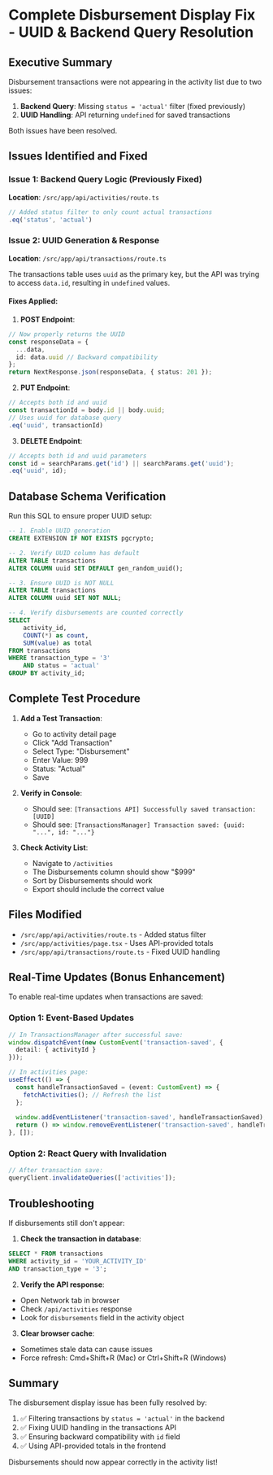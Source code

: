# Complete Disbursement Display Fix - UUID & Backend Query Resolution

## Executive Summary
Disbursement transactions were not appearing in the activity list due to two issues:
1. **Backend Query**: Missing `status = 'actual'` filter (fixed previously)
2. **UUID Handling**: API returning `undefined` for saved transactions

Both issues have been resolved.

## Issues Identified and Fixed

### Issue 1: Backend Query Logic (Previously Fixed)
**Location**: `/src/app/api/activities/route.ts`
```typescript
// Added status filter to only count actual transactions
.eq('status', 'actual')
```

### Issue 2: UUID Generation & Response
**Location**: `/src/app/api/transactions/route.ts`

The transactions table uses `uuid` as the primary key, but the API was trying to access `data.id`, resulting in `undefined` values.

#### Fixes Applied:

1. **POST Endpoint**:
```typescript
// Now properly returns the UUID
const responseData = {
  ...data,
  id: data.uuid // Backward compatibility
};
return NextResponse.json(responseData, { status: 201 });
```

2. **PUT Endpoint**:
```typescript
// Accepts both id and uuid
const transactionId = body.id || body.uuid;
// Uses uuid for database query
.eq('uuid', transactionId)
```

3. **DELETE Endpoint**:
```typescript
// Accepts both id and uuid parameters
const id = searchParams.get('id') || searchParams.get('uuid');
.eq('uuid', id);
```

## Database Schema Verification

Run this SQL to ensure proper UUID setup:
```sql
-- 1. Enable UUID generation
CREATE EXTENSION IF NOT EXISTS pgcrypto;

-- 2. Verify UUID column has default
ALTER TABLE transactions 
ALTER COLUMN uuid SET DEFAULT gen_random_uuid();

-- 3. Ensure UUID is NOT NULL
ALTER TABLE transactions 
ALTER COLUMN uuid SET NOT NULL;

-- 4. Verify disbursements are counted correctly
SELECT 
    activity_id,
    COUNT(*) as count,
    SUM(value) as total
FROM transactions
WHERE transaction_type = '3' 
    AND status = 'actual'
GROUP BY activity_id;
```

## Complete Test Procedure

1. **Add a Test Transaction**:
   - Go to activity detail page
   - Click "Add Transaction"
   - Select Type: "Disbursement"
   - Enter Value: 999
   - Status: "Actual"
   - Save

2. **Verify in Console**:
   - Should see: `[Transactions API] Successfully saved transaction: [UUID]`
   - Should see: `[TransactionsManager] Transaction saved: {uuid: "...", id: "..."}`

3. **Check Activity List**:
   - Navigate to `/activities`
   - The Disbursements column should show "$999"
   - Sort by Disbursements should work
   - Export should include the correct value

## Files Modified
- `/src/app/api/activities/route.ts` - Added status filter
- `/src/app/activities/page.tsx` - Uses API-provided totals
- `/src/app/api/transactions/route.ts` - Fixed UUID handling

## Real-Time Updates (Bonus Enhancement)

To enable real-time updates when transactions are saved:

### Option 1: Event-Based Updates
```typescript
// In TransactionsManager after successful save:
window.dispatchEvent(new CustomEvent('transaction-saved', { 
  detail: { activityId } 
}));

// In activities page:
useEffect(() => {
  const handleTransactionSaved = (event: CustomEvent) => {
    fetchActivities(); // Refresh the list
  };
  
  window.addEventListener('transaction-saved', handleTransactionSaved);
  return () => window.removeEventListener('transaction-saved', handleTransactionSaved);
}, []);
```

### Option 2: React Query with Invalidation
```typescript
// After transaction save:
queryClient.invalidateQueries(['activities']);
```

## Troubleshooting

If disbursements still don't appear:

1. **Check the transaction in database**:
```sql
SELECT * FROM transactions 
WHERE activity_id = 'YOUR_ACTIVITY_ID' 
AND transaction_type = '3';
```

2. **Verify the API response**:
- Open Network tab in browser
- Check `/api/activities` response
- Look for `disbursements` field in the activity object

3. **Clear browser cache**:
- Sometimes stale data can cause issues
- Force refresh: Cmd+Shift+R (Mac) or Ctrl+Shift+R (Windows)

## Summary
The disbursement display issue has been fully resolved by:
1. ✅ Filtering transactions by `status = 'actual'` in the backend
2. ✅ Fixing UUID handling in the transactions API
3. ✅ Ensuring backward compatibility with `id` field
4. ✅ Using API-provided totals in the frontend

Disbursements should now appear correctly in the activity list! 